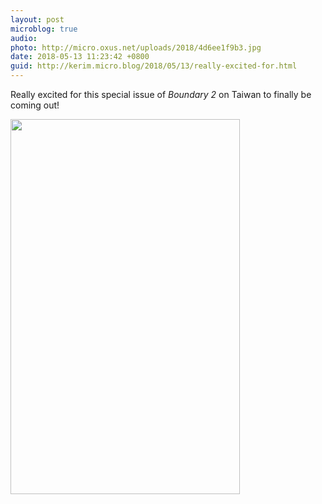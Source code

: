 ```yaml
---
layout: post
microblog: true
audio: 
photo: http://micro.oxus.net/uploads/2018/4d6ee1f9b3.jpg
date: 2018-05-13 11:23:42 +0800
guid: http://kerim.micro.blog/2018/05/13/really-excited-for.html
---
```

Really excited for this special issue of _Boundary 2_ on Taiwan to finally be coming out! 

<img src="http://micro.oxus.net/uploads/2018/4d6ee1f9b3.jpg" width="367" height="600" />
